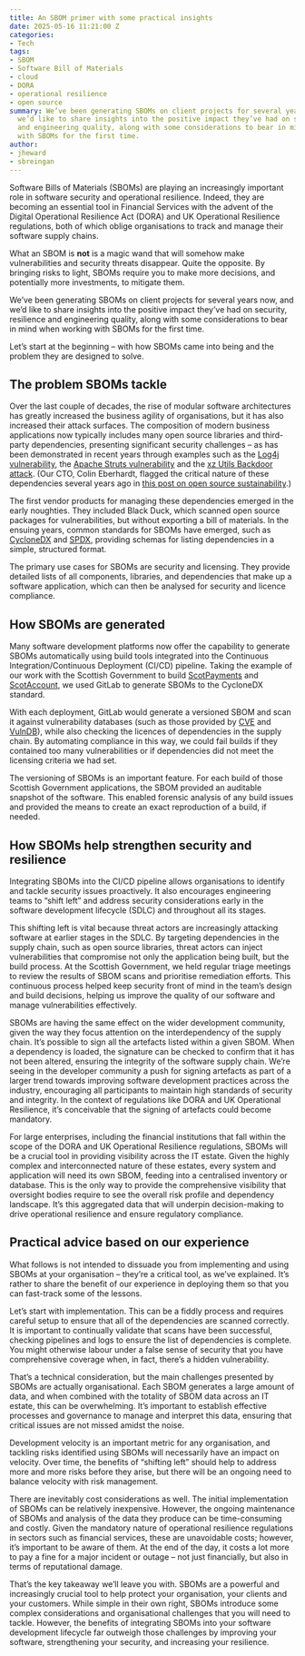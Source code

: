```yaml
---
title: An SBOM primer with some practical insights
date: 2025-05-16 11:21:00 Z
categories:
- Tech
tags:
- SBOM
- Software Bill of Materials
- cloud
- DORA
- operational resilience
- open source
summary: We’ve been generating SBOMs on client projects for several years now, and
  we’d like to share insights into the positive impact they’ve had on security, resilience
  and engineering quality, along with some considerations to bear in mind when working
  with SBOMs for the first time.
author:
- jheward
- sbreingan
---
```


Software Bills of Materials (SBOMs) are playing an increasingly important role in software security and operational resilience. Indeed, they are becoming an essential tool in Financial Services with the advent of the Digital Operational Resilience Act (DORA) and UK Operational Resilience regulations, both of which oblige organisations to track and manage their software supply chains.

What an SBOM is **not** is a magic wand that will somehow make vulnerabilities and security threats disappear. Quite the opposite. By bringing risks to light, SBOMs require you to make more decisions, and potentially more investments, to mitigate them.

We’ve been generating SBOMs on client projects for several years now, and we’d like to share insights into the positive impact they’ve had on security, resilience and engineering quality, along with some considerations to bear in mind when working with SBOMs for the first time.

Let’s start at the beginning – with how SBOMs came into being and the problem they are designed to solve.

## The problem SBOMs tackle

Over the last couple of decades, the rise of modular software architectures has greatly increased the business agility of organisations, but it has also increased their attack surfaces. The composition of modern business applications now typically includes many open source libraries and third-party dependencies, presenting significant security challenges – as has been demonstrated in recent years through examples such as the [Log4j vulnerability](https://en.wikipedia.org/wiki/Log4Shell), the [Apache Struts vulnerability](https://en.wikipedia.org/wiki/Apache_Struts) and the [xz Utils Backdoor attack](https://en.wikipedia.org/wiki/XZ_Utils_backdoor). (Our CTO, Colin Eberhardt, flagged the critical nature of these dependencies several years ago in [this post on open source sustainability](https://blog.scottlogic.com/2021/12/20/open-source-sustainability.html).)

The first vendor products for managing these dependencies emerged in the early noughties. They included Black Duck, which scanned open source packages for vulnerabilities, but without exporting a bill of materials. In the ensuing years, common standards for SBOMs have emerged, such as [CycloneDX](https://cyclonedx.org/) and [SPDX](https://spdx.dev/), providing schemas for listing dependencies in a simple, structured format.

The primary use cases for SBOMs are security and licensing. They provide detailed lists of all components, libraries, and dependencies that make up a software application, which can then be analysed for security and licence compliance.

## How SBOMs are generated

Many software development platforms now offer the capability to generate SBOMs automatically using build tools integrated into the Continuous Integration/Continuous Deployment (CI/CD) pipeline. Taking the example of our work with the Scottish Government to build [ScotPayments](https://www.scottlogic.com/our-work/scottish-government-full-service-programme-delivery) and [ScotAccount](https://www.scottlogic.com/our-work/scottish-government-delivering-scotaccount), we used GitLab to generate SBOMs to the CycloneDX standard.

With each deployment, GitLab would generate a versioned SBOM and scan it against vulnerability databases (such as those provided by [CVE](https://www.cve.org/) and [VulnDB](https://vuldb.com/)), while also checking the licences of dependencies in the supply chain. By automating compliance in this way, we could fail builds if they contained too many vulnerabilities or if dependencies did not meet the licensing criteria we had set.

The versioning of SBOMs is an important feature. For each build of those Scottish Government applications, the SBOM provided an auditable snapshot of the software. This enabled forensic analysis of any build issues and provided the means to create an exact reproduction of a build, if needed.

## How SBOMs help strengthen security and resilience

Integrating SBOMs into the CI/CD pipeline allows organisations to identify and tackle security issues proactively. It also encourages engineering teams to “shift left” and address security considerations early in the software development lifecycle (SDLC) and throughout all its stages.

This shifting left is vital because threat actors are increasingly attacking software at earlier stages in the SDLC. By targeting dependencies in the supply chain, such as open source libraries, threat actors can inject vulnerabilities that compromise not only the application being built, but the build process. At the Scottish Government, we held regular triage meetings to review the results of SBOM scans and prioritise remediation efforts. This continuous process helped keep security front of mind in the team’s design and build decisions, helping us improve the quality of our software and manage vulnerabilities effectively.

SBOMs are having the same effect on the wider development community, given the way they focus attention on the interdependency of the supply chain. It’s possible to sign all the artefacts listed within a given SBOM. When a dependency is loaded, the signature can be checked to confirm that it has not been altered, ensuring the integrity of the software supply chain. We’re seeing in the developer community a push for signing artefacts as part of a larger trend towards improving software development practices across the industry, encouraging all participants to maintain high standards of security and integrity. In the context of regulations like DORA and UK Operational Resilience, it’s conceivable that the signing of artefacts could become mandatory.

For large enterprises, including the financial institutions that fall within the scope of the DORA and UK Operational Resilience regulations, SBOMs will be a crucial tool in providing visibility across the IT estate. Given the highly complex and interconnected nature of these estates, every system and application will need its own SBOM, feeding into a centralised inventory or database. This is the only way to provide the comprehensive visibility that oversight bodies require to see the overall risk profile and dependency landscape. It’s this aggregated data that will underpin decision-making to drive operational resilience and ensure regulatory compliance.

## Practical advice based on our experience

What follows is not intended to dissuade you from implementing and using SBOMs at your organisation – they’re a critical tool, as we’ve explained. It’s rather to share the benefit of our experience in deploying them so that you can fast-track some of the lessons.

Let’s start with implementation. This can be a fiddly process and requires careful setup to ensure that all of the dependencies are scanned correctly. It is important to continually validate that scans have been successful, checking pipelines and logs to ensure the list of dependencies is complete. You might otherwise labour under a false sense of security that you have comprehensive coverage when, in fact, there’s a hidden vulnerability.

That’s a technical consideration, but the main challenges presented by SBOMs are actually organisational. Each SBOM generates a large amount of data, and when combined with the totality of SBOM data across an IT estate, this can be overwhelming. It’s important to establish effective processes and governance to manage and interpret this data, ensuring that critical issues are not missed amidst the noise.

Development velocity is an important metric for any organisation, and tackling risks identified using SBOMs will necessarily have an impact on velocity. Over time, the benefits of “shifting left” should help to address more and more risks before they arise, but there will be an ongoing need to balance velocity with risk management.

There are inevitably cost considerations as well. The initial implementation of SBOMs can be relatively inexpensive. However, the ongoing maintenance of SBOMs and analysis of the data they produce can be time-consuming and costly. Given the mandatory nature of operational resilience regulations in sectors such as financial services, these are unavoidable costs; however, it’s important to be aware of them. At the end of the day, it costs a lot more to pay a fine for a major incident or outage – not just financially, but also in terms of reputational damage.

That’s the key takeaway we’ll leave you with. SBOMs are a powerful and increasingly crucial tool to help protect your organisation, your clients and your customers. While simple in their own right, SBOMs introduce some complex considerations and organisational challenges that you will need to tackle. However, the benefits of integrating SBOMs into your software development lifecycle far outweigh those challenges by improving your software, strengthening your security, and increasing your resilience.